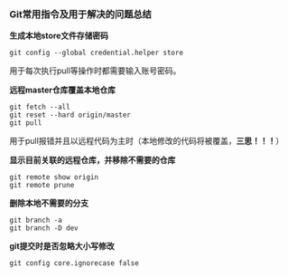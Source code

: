 ### Git常用指令及用于解决的问题总结

**生成本地store文件存储密码**

```
git config --global credential.helper store
```

用于每次执行pull等操作时都需要输入账号密码。



**远程master仓库覆盖本地仓库**

```
git fetch --all
git reset --hard origin/master
git pull
```

用于pull报错并且以远程代码为主时（本地修改的代码将被覆盖，**三思！！！**）



**显示目前关联的远程仓库，并移除不需要的仓库**

```
git remote show origin
git remote prune
```



**删除本地不需要的分支**

```
git branch -a
git branch -D dev
```

**git提交时是否忽略大小写修改**

```
git config core.ignorecase false
```
